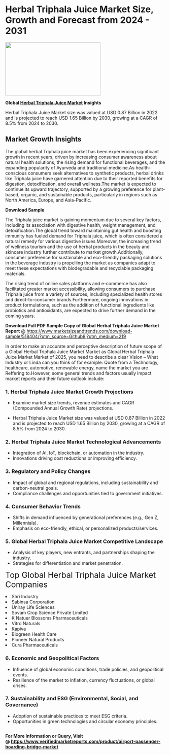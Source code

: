 <H1>Herbal Triphala Juice Market Size, Growth and Forecast from 2024 - 2031</H1><img class="aligncenter size-medium wp-image-584254" src="https://thirdeyenews.in/wp-content/uploads/2024/09/Global-Market-Research-300x168.jpeg" alt="" width="300" height="168" /><p><strong>Global&nbsp;<a href="https://www.marketsizeandtrends.com/download-sample/518404/?utm_source=Github8j?utm_medium=219">Herbal Triphala Juice Market</a> Insights</strong></p><p>Herbal Triphala Juice Market size was valued at USD 0.87 Billion in 2022 and is projected to reach USD 1.65 Billion by 2030, growing at a CAGR of 8.5% from 2024 to 2030.</p><p><h2>Market Growth Insights</h2> <p>The global herbal Triphala juice market has been experiencing significant growth in recent years, driven by increasing consumer awareness about natural health solutions, the rising demand for functional beverages, and the expanding popularity of Ayurveda and traditional medicine.As health-conscious consumers seek alternatives to synthetic products, herbal drinks like Triphala juice have garnered attention due to their reported benefits for digestion, detoxification, and overall wellness.The market is expected to continue its upward trajectory, supported by a growing preference for plant-based, organic, and sustainable products, particularly in regions such as North America, Europe, and Asia-Pacific.</p> <p><strong>Download Sample</strong></p> <p>The Triphala juice market is gaining momentum due to several key factors, including its association with digestive health, weight management, and detoxification.The global trend toward maintaining gut health and boosting immunity has fueled demand for Triphala juice, which is often considered a natural remedy for various digestive issues.Moreover, the increasing trend of wellness tourism and the use of herbal products in the beauty and skincare industry further contribute to market growth.Additionally, consumer preference for sustainable and eco-friendly packaging solutions in the beverage industry is propelling the market as companies adapt to meet these expectations with biodegradable and recyclable packaging materials.</p> <p>The rising trend of online sales platforms and e-commerce has also facilitated greater market accessibility, allowing consumers to purchase Triphala juice from a variety of sources, including specialized health stores and direct-to-consumer brands.Furthermore, ongoing innovations in product formulations, such as the addition of functional ingredients like probiotics and antioxidants, are expected to drive further demand in the coming years.</p> <p><span class=""><strong>Download Full PDF Sample Copy of Global Herbal Triphala Juice Market Report</strong> @ <a href="https://www.marketsizeandtrends.com/download-sample/518404/?utm_source=Github8j?utm_medium=219" target="_blank">https://www.marketsizeandtrends.com/download-sample/518404/?utm_source=Github8j?utm_medium=219</a></span></p><p>In order to make an accurate and perceptive description of future scope of a Global&nbsp;Herbal Triphala Juice Market Market as Global&nbsp;Herbal Triphala Juice Market Market of 2025, you need to describe a clear Vision &ndash; What Industry or Linda can you think of for example: Quote from a Technology, healthcare, automotive, renewable energy, name the market you are Reffering to.However, some general trends and factors usually impact market reports and their future outlook include:</p><h3>1.&nbsp;<strong>Herbal Triphala Juice Market Growth Projections</strong></h3><ul><li>Examine market size trends, revenue estimates and CAGR (Compounded Annual Growth Rate) projections.</li><li><p>Herbal Triphala Juice Market size was valued at USD 0.87 Billion in 2022 and is projected to reach USD 1.65 Billion by 2030, growing at a CAGR of 8.5% from 2024 to 2030.</p></li></ul><h3>2.&nbsp;<strong>Herbal Triphala Juice Market Technological Advancements</strong></h3><ul><li>Integration of AI, IoT, blockchain, or automation in the industry.</li><li>Innovations driving cost reductions or improving efficiency.</li></ul><h3>3.&nbsp;<strong>Regulatory and Policy Changes</strong></h3><ul><li>Impact of global and regional regulations, including sustainability and carbon-neutral goals.</li><li>Compliance challenges and opportunities tied to government initiatives.</li></ul><h3>4.&nbsp;<strong>Consumer Behavior Trends</strong></h3><ul><li>Shifts in demand influenced by generational preferences (e.g., Gen Z, Millennials).</li><li>Emphasis on eco-friendly, ethical, or personalized products/services.</li></ul><h3>5.&nbsp;<strong>Global Herbal Triphala Juice Market Competitive Landscape</strong></h3><ul><li>Analysis of key players, new entrants, and partnerships shaping the industry.</li><li>Strategies for differentiation and market penetration.</li></ul><p data-pm-slice="1 1 []"><span style="color: inherit; font-family: inherit; font-size: 25px;">Top Global Herbal Triphala Juice Market Companies</span></p><div class="" data-test-id=""><p><li>Shri Industry</li><li> Sabinsa Corporation</li><li> Uniray Life Sciences</li><li> Sovam Crop Science Private Limited</li><li> K Natuer Blossoms Pharmaceuticals</li><li> Vitro Naturals</li><li> Kapiva</li><li> Biogreen Health Care</li><li> Pioneer Natural Products</li><li> Cura Pharmaceuticals</li></p></div><h3>6.&nbsp;<strong>Economic and Geopolitical Factors</strong></h3><ul><li>Influence of global economic conditions, trade policies, and geopolitical events.</li><li>Resilience of the market to inflation, currency fluctuations, or global crises.</li></ul><h3>7.&nbsp;<strong>Sustainability and ESG (Environmental, Social, and Governance)</strong></h3><ul><li>Adoption of sustainable practices to meet ESG criteria.</li><li>Opportunities in green technologies and circular economy principles.</li></ul><h2><strong style="font-size: 14px;">For More Information or Query, Visit @&nbsp;</strong><a style="background-color: #ffffff; font-size: 14px;" href="https://www.marketsizeandtrends.com/report/herbal-triphala-juice-market/" target="_blank">https://www.verifiedmarketreports.com/product/airport-passenger-boarding-bridge-market</a></h2>